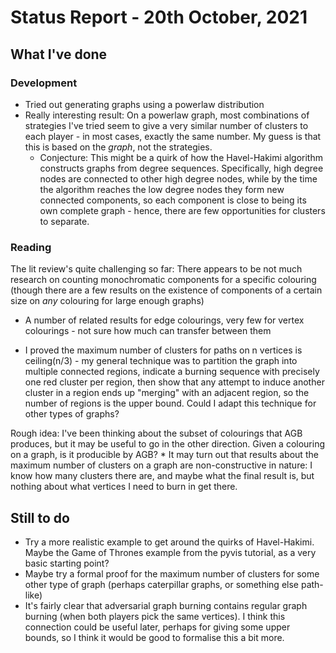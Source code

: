 # Status Report - 20th October, 2021

## What I've done

### Development

* Tried out generating graphs using a powerlaw distribution
* Really interesting result: On a powerlaw graph, most combinations of strategies I've tried seem to give a very similar number of clusters to each player - in most cases, exactly the same number. My guess is that this is based on the *graph*, not the strategies.
    * Conjecture: This might be a quirk of how the Havel-Hakimi algorithm constructs graphs from degree sequences. Specifically, high degree nodes are connected to other high degree nodes, while by the time the algorithm reaches the low degree nodes they form new connected components, so each component is close to being its own complete graph - hence, there are few opportunities for clusters to separate.

### Reading

The lit review's quite challenging so far: There appears to be not much research on counting monochromatic components for a specific colouring (though there are a few results on the existence of components of a certain size on *any* colouring for large enough graphs)
* A number of related results for edge colourings, very few for vertex colourings - not sure how much can transfer between them

* I proved the maximum number of clusters for paths on n vertices is ceiling(n/3) - my general technique was to partition the graph into multiple connected regions, indicate a burning sequence with precisely one red cluster per region, then show that any attempt to induce another cluster in a region ends up "merging" with an adjacent region, so the number of regions is the upper bound. Could I adapt this technique for other types of graphs?

Rough idea: I've been thinking about the subset of colourings that AGB produces, but it may be useful to go in the other direction. Given a colouring on a graph, is it producible by AGB?
    * It may turn out that results about the maximum number of clusters on a graph are non-constructive in nature: I know how many clusters there are, and maybe what the final result is, but nothing about what vertices I need to burn in get there.


## Still to do

* Try a more realistic example to get around the quirks of Havel-Hakimi. Maybe the Game of Thrones example from the pyvis tutorial, as a very basic starting point?
* Maybe try a formal proof for the maximum number of clusters for some other type of graph (perhaps caterpillar graphs, or something else path-like)
* It's fairly clear that adversarial graph burning contains regular graph burning (when both players pick the same vertices). I think this connection could be useful later, perhaps for giving some upper bounds, so I think it would be good to formalise this a bit more.
